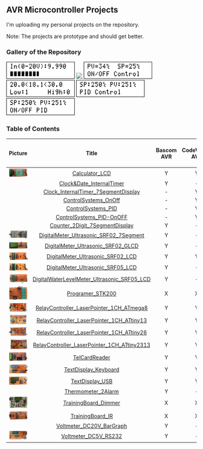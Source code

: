 ## AVR Microcontroller Projects
I'm uploading my personal projects on the repository.  
  
Note: The projects are prototype and should get better.  

### Gallery of the Repository
![](Voltmeter_20V_BarGraphDisplay/Simulate/Album.png)
![](Clock_InternalTimer_7SegmentDisplay/Simulate/Album.png)
![](ControlSystems_OnOff/Simulate/Album.png)
![](Thermometer_2Alarm/Simulate/Album.png)
![](ControlSystems_PID/Simulate/Album.png)
![](ControlSystems_PID-OnOFF/Simulate/Album.png)

### Table of Contents
|Picture|Title|Bascom AVR|CodeVision AVR|mikroC PRO for AVR|
|:------|:---:|:--------:|:------------:|:----------------:|
|![](Calculator_LCD/Pictures/Album.jpg)|[Calculator_LCD](Calculator_LCD)|Y|Y|-|
||[Clock&Date_InternalTimer](Clock&Date_InternalTimer)|Y|-|
||[Clock_InternalTimer_7SegmentDisplay](Clock_InternalTimer_7SegmentDisplay)|-|Y|
||[ControlSystems_OnOff](ControlSystems_OnOff)|-|Y|
||[ControlSystems_PID](ControlSystems_PID)|-|Y|
||[ControlSystems_PID-OnOFF](ControlSystems_PID-OnOFF)|-|Y|
||[Counter_2Digit_7SegmentDisplay](Counter_2Digit_7SegmentDisplay)|Y|-|
|![](DigitalMeter_Ultrasonic_SRF02_7Segment/Pictures/Album.jpg)|[DigitalMeter_Ultrasonic_SRF02_7Segment](DigitalMeter_Ultrasonic_SRF02_7Segment)|Y|-|-|
|![](DigitalMeter_Ultrasonic_SRF02_GLCD/Pictures/Album.jpg)|[DigitalMeter_Ultrasonic_SRF02_GLCD](DigitalMeter_Ultrasonic_SRF02_GLCD)|Y|-|-|
|![](DigitalMeter_Ultrasonic_SRF02_LCD/Pictures/Album.jpg)|[DigitalMeter_Ultrasonic_SRF02_LCD](DigitalMeter_Ultrasonic_SRF02_LCD)|Y|Y|Y|
|![](DigitalMeter_Ultrasonic_SRF05_LCD/Pictures/Album.jpg)|[DigitalMeter_Ultrasonic_SRF05_LCD](DigitalMeter_Ultrasonic_SRF05_LCD)|Y|-|-|
|![](DigitalWaterLevelMeter_Ultrasonic_SRF05_LCD/Pictures/Album.jpg)|[DigitalWaterLevelMeter_Ultrasonic_SRF05_LCD](DigitalWaterLevelMeter_Ultrasonic_SRF05_LCD)|Y|-|
|![](Programer_STK200/Pictures/Album.jpg)|[Programer_STK200](Programer_STK200)|X|X|X|
|![](RelayController_LaserPointer_1CH_ATmega8/Pictures/Album.jpg)|[RelayController_LaserPointer_1CH_ATmega8](RelayController_LaserPointer_1CH_ATmega8)|Y|Y|
|![](RelayController_LaserPointer_1CH_ATtiny13/Pictures/Album.jpg)|[RelayController_LaserPointer_1CH_ATtiny13](RelayController_LaserPointer_1CH_ATtiny13)|Y|Y|
|![](RelayController_LaserPointer_1CH_ATtiny26/Pictures/Album.jpg)|[RelayController_LaserPointer_1CH_ATtiny26](RelayController_LaserPointer_1CH_ATtiny26)|Y|Y|
|![](RelayController_LaserPointer_1CH_ATtiny2313/Pictures/Album.jpg)|[RelayController_LaserPointer_1CH_ATtiny2313](RelayController_LaserPointer_1CH_ATtiny2313)|Y|Y|
|![](TelCardReader/Pictures/Album.jpg)|[TelCardReader](TelCardReader)|Y|Y|
|![](TextDisplay_Keyboard/Pictures/Album.jpg)|[TextDisplay_Keyboard](TextDisplay_Keyboard)|Y|Y|
|![](TextDisplay_USB/Pictures/Album.jpg)|[TextDisplay_USB](TextDisplay_USB)|Y|Y|
||[Thermometer_2Alarm](Thermometer_2Alarm)|Y|-|
|![](TrainingBoard_Dimmer/Pictures/Album.jpg)|[TrainingBoard_Dimmer](TrainingBoard_Dimmer)|X|X|X|
|![](TrainingBoard_IR/Pictures/Album.jpg)|[TrainingBoard_IR](TrainingBoard_IR)|X|X|X|
||[Voltmeter_DC20V_BarGraph](Voltmeter_DC20V_BarGraph)|Y|-|
|![](Voltmeter_DC5V_RS232/Pictures/Album.jpg)|[Voltmeter_DC5V_RS232](Voltmeter_DC5V_RS232)|Y|-|-|

